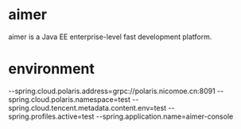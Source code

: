 # aimer
aimer is a Java EE enterprise-level fast development platform.

# environment
--spring.cloud.polaris.address=grpc://polaris.nicomoe.cn:8091
--spring.cloud.polaris.namespace=test
--spring.cloud.tencent.metadata.content.env=test
--spring.profiles.active=test
--spring.application.name=aimer-console